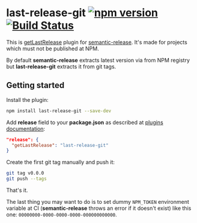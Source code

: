 # last-release-git [![npm version](https://badge.fury.io/js/last-release-git.svg)](https://badge.fury.io/js/last-release-git) [![Build Status](https://travis-ci.org/finom/last-release-git.svg?branch=master)](https://travis-ci.org/finom/last-release-git)

This is [getLastRelease](https://github.com/semantic-release/semantic-release#getlastrelease) plugin for [semantic-release](https://github.com/semantic-release/semantic-release). It's made for projects which must not be published at NPM.

By default **semantic-release** extracts latest version via from NPM registry but **last-release-git** extracts it from git tags.

## Getting started

Install the plugin:

```sh
npm install last-release-git --save-dev
```

Add **release** field to your **package.json** as described at [plugins documentation](https://github.com/semantic-release/semantic-release#plugins):

```json
"release": {
  "getLastRelease": "last-release-git"
}
```

Create the first git tag manually and push it:
```sh
git tag v0.0.0
git push --tags
```

That's it.

The last thing you may want to do is to set dummy ``NPM_TOKEN`` environment variable at CI (**semantic-release** throws an error if it doesn't exist) like this one: ``00000000-0000-0000-0000-000000000000``.
